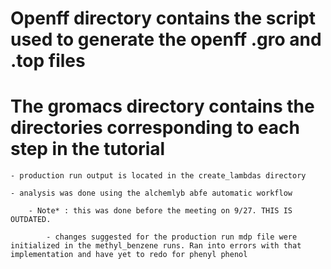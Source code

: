 # Openff directory contains the script used to  generate the openff .gro and .top files

# The gromacs directory contains the directories corresponding to each step in the tutorial

    - production run output is located in the create_lambdas directory

    - analysis was done using the alchemlyb abfe automatic workflow

        - Note* : this was done before the meeting on 9/27. THIS IS OUTDATED.

            - changes suggested for the production run mdp file were initialized in the methyl_benzene runs. Ran into errors with that implementation and have yet to redo for phenyl phenol
